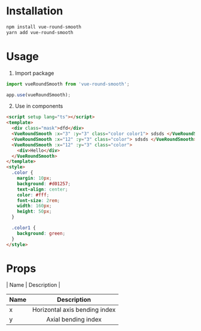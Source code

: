 # Installation

```sh
npm install vue-round-smooth
yarn add vue-round-smooth
```

# Usage

1.  Import package

```js
import vueRoundSmooth from 'vue-round-smooth';

app.use(vueRoundSmooth);
```

2. Use in components

```html
<script setup lang="ts"></script>
<template>
  <div class="mask">dfd</div>
  <VueRoundSmooth :x="3" :y="3" class="color color1"> sdsds </VueRoundSmooth>
  <VueRoundSmooth :x="12" :y="3" class="color"> sdsds </VueRoundSmooth>
  <VueRoundSmooth :x="12" :y="3" class="color">
    <div>Hello</div>
  </VueRoundSmooth>
</template>
<style>
  .color {
    margin: 10px;
    background: #d01257;
    text-align: center;
    color: #fff;
    font-size: 2rem;
    width: 160px;
    height: 50px;
  }

  .color1 {
    background: green;
  }
</style>
```

# Props

| Name | Description |

| Name |          Description          |
| ---- | :---------------------------: |
| x    | Horizontal axis bending index |
| y    |      Axial bending index      |
